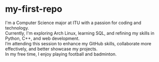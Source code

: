 # my-first-repo<br>
I'm a Computer Science major at ITU with a passion for coding and technology.<br>
Currently, I'm exploring Arch Linux, learning SQL, and refining my skills in Python, C++, and web development.<br>
I’m attending this session to enhance my GitHub skills, collaborate more effectively, and better showcase my projects.<br>
In my free time, I enjoy playing football and badminton.<br>
